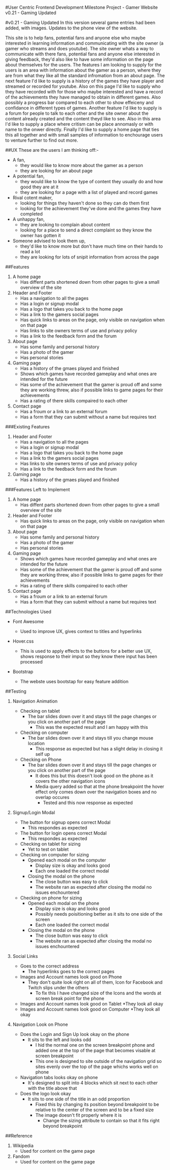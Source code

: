 #User Centric Frontend Development Milestone Project - Gamer Website v0.21 - Gaming Updated

#v0.21 - Gaming Updated
In this version several game entries had been added, with images. 
Updates to the phone view of the website.

This site is to help fans, potential fans and anyone else who maybe interested in learning information and communicating with the site owner (a gamer who streams and does youtube).
The site owner whats a way to communicate with there fans, potential fans and anyone else interested in giving feedback, they'd also like to have some information on the page about themselves for the users.
The features I am looking to supply for the users is an area with information about the gamer as a person, where they are from what they like all the standard infromation from an about page.
The next feature I'd like to supply is a history of the games they have player and streamed or recorded for youtube. Also on this page I'd like to supply who they have recorded with for those who maybe interested and have a record of the achievements they have managed to obtain in different games. Also possibly a progress bar compared to each other to show effeiceny and confidance in different types of games.
Another feature I'd like to supply is a forum for people to talk to each other and the site owner about the content already created and the content theyd like to see. Also in this area I'd like to supply a place where critism can be place annomasly or with name to the onwer directly.
Finally I'd like to supply a home page that ties this all together and with small samples of information to enchourage users to venture further to find out more.

##UX
These are the users I am thinking off:-

* A fan, 
    * they would like to know more about the gamer as a person 
    * they are looking for an about page
* A potential fan,
    * they would like to know the type of content they usually do and how good they are at it
    * they are looking for a page with a list of played and record games
* Rival cotent maker,
    * looking for things they haven't done so they can do them first
    * looking for the achievement they've done and the games they have completed
* A unhappy fan,
    * they are looking to complain about content
    * looking for a place to send a direct complaint so they know the owner has gotten it
* Someone advised to look them up,
    * they'd like to know more but don't have much time on their hands to read a lot
    * they are looking for lots of snipit information from across the page

##Features

1. A home page
    * Has diffent parts shortened down from other pages to give a small overview of the site
2. Header and Footer
    * Has a navigation to all the pages
    * Has a login or signup modal
    * Has a logo that takes you back to the home page
    * Has a link to the gamers social pages
    * Has quick links to areas on the page, only visible on navigation when on that page
	* Has links to site owners terms of use and privacy policy
	* Has a link to the feedback form and the forum
3. About page
    * Has some family and personal history
    * Has a photo of the gamer
    * Has personal stories
4. Gaming page
    * Has a history of the gmaes played and finished
    * Shows which games have recorded gameplay and what ones are intended for the future
    * Has some of the achievement that the gamer is proud off and some they are working threw, also if possible links to game pages for their achievements
    * Has a rating of there skills compaired to each other
5. Contact page
    * Has a froum or a link to an external forum
    * Has a form that they can submit without a name but requires text

###Existing Features

1. Header and Footer
    * Has a navigation to all the pages
    * Has a login or signup modal
    * Has a logo that takes you back to the home page
    * Has a link to the gamers social pages
	* Has links to site owners terms of use and privacy policy
	* Has a link to the feedback form and the forum
2. Gaming page
    * Has a history of the gmaes played and finished

###Features Left to Implement

1. A home page
    * Has diffent parts shortened down from other pages to give a small overview of the site
2. Header and Footer
    * Has quick links to areas on the page, only visible on navigation when on that page
3. About page
    * Has some family and personal history
    * Has a photo of the gamer
    * Has personal stories
4. Gaming page
    * Shows which games have recorded gameplay and what ones are intended for the future
    * Has some of the achievement that the gamer is proud off and some they are working threw, also if possible links to game pages for their achievements
    * Has a rating of there skills compaired to each other
5. Contact page
    * Has a froum or a link to an external forum
    * Has a form that they can submit without a name but requires text

##Technologies Used

* Font Awesome
    * Used to improve UX, gives context to titles and hyperlinks

* Hover.css
    * This is used to apply effects to the buttons for a better use UX, shows response to their imput so they know there input has been processed

* Bootstrap
    * The webste uses bootstap for easy feature addition

##Testing

1. Navigation Animation
    * Checking on tablet
        * The bar slides down over it and stays till the page changes or you click on another part of the page
            * This was the expected result and I am happy with this
    * Checking on computer
        * The bar slides down over it and stays till you change mouse location
            * This response as expected but has a slight delay in closing it self up
    * Checking on Phone
        * The bar slides down over it and stays till the page changes or you click on another part of the page
            * It does this but this doesn't look good on the phone as it covers the other navigation icons
            * Media query added so that at the phone breakpoint the hover effect only comes down over the navigation boxes and no overlap occures
                * Tested and this now response as expected
2. Signup/Login Modal
    * The button for signup opens correct Modal
        * This respondes as expected
    * The button for login opens correct Modal
        * This respondes as expected
    * Checking on tablet for sizing
        * Yet to test on tablet
    * Checking on computer for sizing
        * Opened each modal on the computer
            * Display size is okay and looks good
            * Each one loaded the correct modal
        * Closing the modal on the phone
            * The close button was easy to click
            * The website ran as expected after closing the modal no issues enchountered
    * Checking on phone for sizing
        * Opened each modal on the phone
            * Display size is okay and looks good
            * Possibly needs poisitioning better as it sits to one side of the screen
            * Each one loaded the correct modal
        * Closing the modal on the phone
            * The close button was easy to click
            * The website ran as expected after closing the modal no issues enchountered
			
3. Social Links
	* Goes to the correct address
		* The hyperlinks goes to the correct pages
	* Images and Account names look good on Phone
		* They don't quite look right on all of them, Icon for Facebook and Twitch slips under the others
			* To fix this I have changed size of the Icons and the words at screen break point for the phone
	* Images and Account names look good on Tablet
		*They look all okay
	* Images and Account names look good on Computer
		*They look all okay

4. Navigation Look on Phone
	* Does the Login and Sign Up look okay on the phone 
		* It sits to the left and looks odd
			* I hid the normal one on the screen breakpoint phone and added one at the top of the page that becomes visable at screen breakpoint
			* This one is designed to site outside of the navigation grid so sites evenly over the top of the page whichs works well on phone
	* Navigation tabs looks okay on phone
		* It's designed to split into 4 blocks which sit next to each other with the title above that
	* Does the logo look okay
		* It sits to one side of the title in an odd proportion
			* Fixed this by changing its position beyond breakpoint to be relative to the center of the screen and to be a fixed size
			* The image doesn't fit properly where it is
				* Change the sizing attribute to contain so that it fits right beyond breakpoint
	
##Reference
1. Wikipedia
	* Used for content on the game page
2. Fandom
	* Used for content on the game page